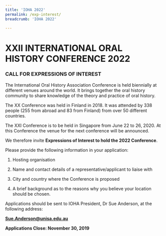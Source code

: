 ```yaml
---
title: 'IOHA 2022'
permalink: /exp-interest/
breadcrumb: 'IOHA 2022'

---
```


# **XXII INTERNATIONAL ORAL HISTORY CONFERENCE 2022**

### **CALL FOR EXPRESSIONS OF INTEREST**

 

The International Oral History Association Conference is held biennially at different venues around the world.  It brings together the oral history community to share knowledge of the theory and practice of oral history.

The XX Conference was held in Finland in 2018.  It was attended by 338 people (255 from abroad and 83 from Finland) from over 50 different countries.  

The XXI Conference is to be held in Singapore from June 22 to 26, 2020.  At this Conference the venue for the next conference will be announced.

We therefore invite **Expressions of Interest to hold the 2022 Conference**.

Please provide the following information in your application:

1. Hosting organisation

2. Name and contact details of a representative/applicant to liaise with

3. City and country where the Conference is proposed  

4. A brief background as to the reasons why you believe your location should be chosen.

Applications should be sent to IOHA President, Dr Sue Anderson, at the following address:

**Sue.Anderson@unisa.edu.au**

 

**Applications Close:  November 30, 2019**